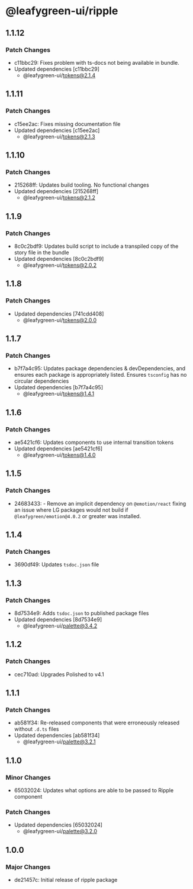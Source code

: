 # @leafygreen-ui/ripple

## 1.1.12

### Patch Changes

- c11bbc29: Fixes problem with ts-docs not being available in bundle.
- Updated dependencies [c11bbc29]
  - @leafygreen-ui/tokens@2.1.4

## 1.1.11

### Patch Changes

- c15ee2ac: Fixes missing documentation file
- Updated dependencies [c15ee2ac]
  - @leafygreen-ui/tokens@2.1.3

## 1.1.10

### Patch Changes

- 215268ff: Updates build tooling. No functional changes
- Updated dependencies [215268ff]
  - @leafygreen-ui/tokens@2.1.2

## 1.1.9

### Patch Changes

- 8c0c2bdf9: Updates build script to include a transpiled copy of the story file in the bundle
- Updated dependencies [8c0c2bdf9]
  - @leafygreen-ui/tokens@2.0.2

## 1.1.8

### Patch Changes

- Updated dependencies [741cdd408]
  - @leafygreen-ui/tokens@2.0.0

## 1.1.7

### Patch Changes

- b7f7a4c95: Updates package dependencies & devDependencies, and ensures each package is appropriately listed. Ensures `tsconfig` has no circular dependencies
- Updated dependencies [b7f7a4c95]
  - @leafygreen-ui/tokens@1.4.1

## 1.1.6

### Patch Changes

- ae5421cf6: Updates components to use internal transition tokens
- Updated dependencies [ae5421cf6]
  - @leafygreen-ui/tokens@1.4.0

## 1.1.5

### Patch Changes

- 24683433: - Remove an implicit dependency on `@emotion/react` fixing an issue where LG packages would not build if `@leafygreen/emotion@4.0.2` or greater was installed.

## 1.1.4

### Patch Changes

- 3690df49: Updates `tsdoc.json` file

## 1.1.3

### Patch Changes

- 8d7534e9: Adds `tsdoc.json` to published package files
- Updated dependencies [8d7534e9]
  - @leafygreen-ui/palette@3.4.2

## 1.1.2

### Patch Changes

- cec710ad: Upgrades Polished to v4.1

## 1.1.1

### Patch Changes

- ab581f34: Re-released components that were erroneously released without `.d.ts` files
- Updated dependencies [ab581f34]
  - @leafygreen-ui/palette@3.2.1

## 1.1.0

### Minor Changes

- 65032024: Updates what options are able to be passed to Ripple component

### Patch Changes

- Updated dependencies [65032024]
  - @leafygreen-ui/palette@3.2.0

## 1.0.0

### Major Changes

- de21457c: Initial release of ripple package
